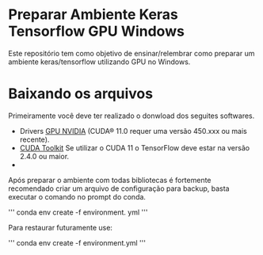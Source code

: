 # Preparar Ambiente Keras Tensorflow GPU Windows
Este repositório tem como objetivo de ensinar/relembrar como preparar um ambiente keras/tensorflow utilizando GPU no Windows.


# Baixando os arquivos

Primeiramente você deve ter realizado o donwload dos seguites softwares.

* Drivers  <a href="https://www.nvidia.com/download/index.aspx?lang=en-us">GPU NVIDIA</a> (CUDA® 11.0 requer uma versão 450.xxx ou mais recente).
* <a href="https://developer.nvidia.com/cuda-toolkit-archive">CUDA Toolkit</a> Se utilizar o CUDA 11 o TensorFlow  deve estar na versão 2.4.0 ou maior.
* 



Após preparar o ambiente com todas bibliotecas é fortemente recomendado criar um arquivo de configuração para backup, basta executar o comando no prompt do conda.

'''
conda env create -f environment. yml
'''


Para restaurar futuramente use:

'''
conda env create -f environment.yml
'''
